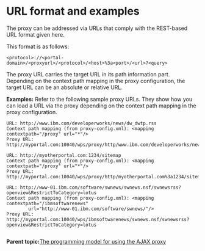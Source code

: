 # URL format and examples 

The proxy can be addressed via URLs that comply with the REST-based URL format given here.

This format is as follows:

```
<protocol>://<portal-domain>/<proxyurl>/<protocol>/<host>%3a<port>/<url>?<query>
```

The proxy URL carries the target URL in its path information part. Depending on the context path mapping in the proxy configuration, the target URL can be an absolute or relative URL.

**Examples:** Refer to the following sample proxy URLs. They show how you can load a URL via the proxy depending on the context path mapping in the proxy configuration.

```
URL: http://www.ibm.com/developerworks/news/dw_dwtp.rss
Context path mapping (from proxy-config.xml): <mapping contextpath="/proxy" url="*"/>
Proxy URL: http://myportal.com:10040/wps/proxy/http/www.ibm.com/developerworks/news/dw_dwtp.rss

```

```
URL: http://myotherportal.com:1234/sitemap
Context path mapping (from proxy-config.xml): <mapping contextpath="/proxy" url="*"/>
Proxy URL: http://myportal.com:10040/wps/proxy/http/myotherportal.com%3a1234/sitemap  

```

```
URL: http://www-01.ibm.com/software/swnews/swnews.nsf/swnewsrss?openview&RestrictToCategory=lotus
Context path mapping (from proxy-config.xml): <mapping contextpath="/ibmsoftwarenews" 
        url="http://www-01.ibm.com/software/swnews/"/>
Proxy URL: http://myportal.com:10040/wps/ibmsoftwarenews/swnews.nsf/swnewsrss?openview&RestrictToCategory=lotus
   

```

**Parent topic:**[The programming model for using the AJAX proxy ](../dev-portlet/ajax_proxy_prgrmdl.md)

